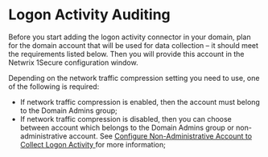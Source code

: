 # Logon Activity Auditing

Before you start adding the logon activity connector in your domain, plan for the domain account
that will be used for data collection – it should meet the requirements listed below. Then you will
provide this account in the Netwrix 1Secure configuration window.

Depending on the network traffic compression setting you need to use, one of the following is
required:

- If network traffic compression is enabled, then the account must belong to the Domain Admins
  group;
- If network traffic compression is disabled, then you can choose between account which belongs to
  the Domain Admins group or non-administrative account. See
  [Configure Non-Administrative Account to Collect Logon Activity ](nondomainadmin.md)for more
  information;
